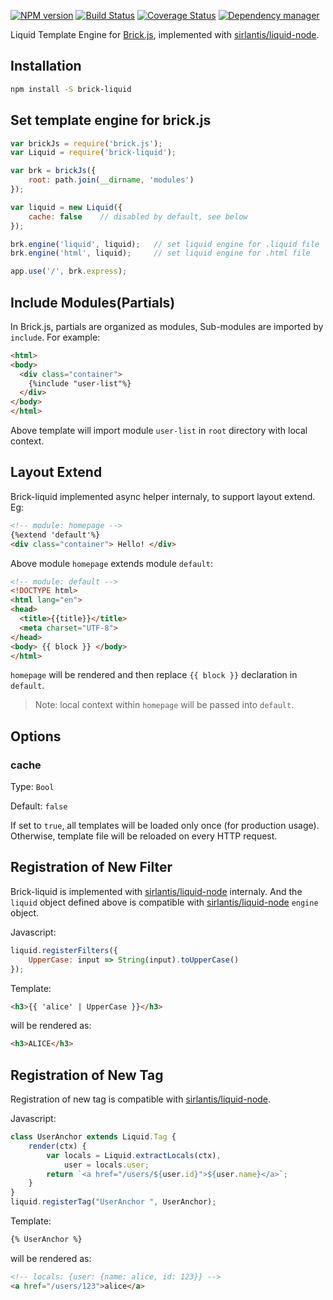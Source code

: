 [![NPM version](https://img.shields.io/npm/v/brick-liquid.svg?style=flat)](https://www.npmjs.org/package/brick-liquid)
[![Build Status](https://travis-ci.org/brick-js/brick-liquid.svg?branch=master)](https://travis-ci.org/brick-js/brick-liquid)
[![Coverage Status](https://coveralls.io/repos/github/brick-js/brick-liquid/badge.svg?branch=master)](https://coveralls.io/github/brick-js/brick-liquid?branch=master)
[![Dependency manager](https://david-dm.org/brick-js/brick-liquid.png)](https://david-dm.org/brick-js/brick-liquid)

Liquid Template Engine for [Brick.js][brk], implemented with [sirlantis/liquid-node][sirlantis/liquid-node].

## Installation

```bash
npm install -S brick-liquid
```

## Set template engine for brick.js

```javascript
var brickJs = require('brick.js');
var Liquid = require('brick-liquid');

var brk = brickJs({
    root: path.join(__dirname, 'modules')
});

var liquid = new Liquid({
    cache: false    // disabled by default, see below
});

brk.engine('liquid', liquid);   // set liquid engine for .liquid file 
brk.engine('html', liquid);     // set liquid engine for .html file

app.use('/', brk.express);
```

## Include Modules(Partials)

In Brick.js, partials are organized as modules,
Sub-modules are imported by `include`. For example:

```html
<html>
<body>
  <div class="container">
    {%include "user-list"%}
  </div>
</body>
</html>
```

Above template will import module `user-list` in `root` directory with local context.

## Layout Extend 

Brick-liquid implemented async helper internaly, to support layout extend. Eg: 

```html
<!-- module: homepage -->
{%extend 'default'%}
<div class="container"> Hello! </div>
```

Above module `homepage` extends module `default`: 

```html
<!-- module: default -->
<!DOCTYPE html>
<html lang="en">
<head>
  <title>{{title}}</title>
  <meta charset="UTF-8">
</head>
<body> {{ block }} </body>
</html>
```

`homepage` will be rendered and then replace `{{ block }}` declaration in `default`.

> Note: local context within `homepage` will be passed into `default`.

## Options

### cache

Type: `Bool`

Default: `false`

If set to `true`, all templates will be loaded only once (for production usage). Otherwise, template file will be reloaded on every HTTP request.

## Registration of New Filter

Brick-liquid is implemented with [sirlantis/liquid-node][sirlantis/liquid-node] internaly. And the `liquid` object defined above is compatible with [sirlantis/liquid-node][sirlantis/liquid-node] `engine` object.

Javascript:

```javascript
liquid.registerFilters({
    UpperCase: input => String(input).toUpperCase()
});
```

Template:

```html
<h3>{{ 'alice' | UpperCase }}</h3>
```

will be rendered as: 

```html
<h3>ALICE</h3>
```

## Registration of New Tag

Registration of new tag is compatible with [sirlantis/liquid-node][sirlantis/liquid-node].

Javascript:

```javascript
class UserAnchor extends Liquid.Tag {
    render(ctx) {
        var locals = Liquid.extractLocals(ctx),
            user = locals.user;
        return `<a href="/users/${user.id}">${user.name}</a>`;
    }
}
liquid.registerTag("UserAnchor ", UserAnchor);
```

Template:

```html
{% UserAnchor %}
```

will be rendered as: 

```html
<!-- locals: {user: {name: alice, id: 123}} -->
<a href="/users/123">alice</a>
```

[brk]: https://github.com/brick-js/brick.js
[sirlantis/liquid-node]: https://github.com/sirlantis/liquid-node

